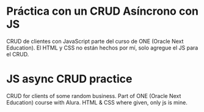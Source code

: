 # Práctica con un CRUD Asíncrono con JS
CRUD de clientes con JavaScript parte del curso de ONE (Oracle Next Education). El HTML y CSS no están hechos por mí, solo agregue el JS para el CRUD.

# JS async CRUD practice
CRUD for clients of some random business. Part of ONE (Oracle Next Education) course with Alura. HTML & CSS where given, only js is mine.
